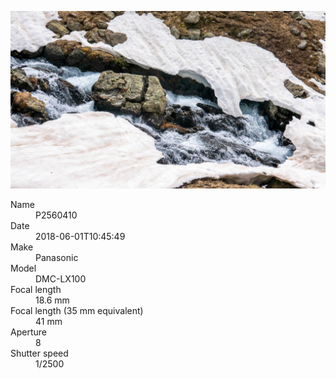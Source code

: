 [![P2560410](/photos/hd/P2560410.jpg)](/photos/full/P2560410.jpg?raw=true)

<dl>
  <dt>Name</dt>
  <dd>P2560410</dd>
  <dt>Date</dt>
  <dd>2018-06-01T10:45:49</dd>
  <dt>Make</dt>
  <dd>Panasonic</dd>
  <dt>Model</dt>
  <dd>DMC-LX100</dd>
  <dt>Focal length</dt>
  <dd>18.6 mm</dd>
  <dt>Focal length (35 mm equivalent)</dt>
  <dd>41 mm</dd>
  <dt>Aperture</dt>
  <dd>8</dd>
  <dt>Shutter speed</dt>
  <dd>1/2500</dd>
</dl>
